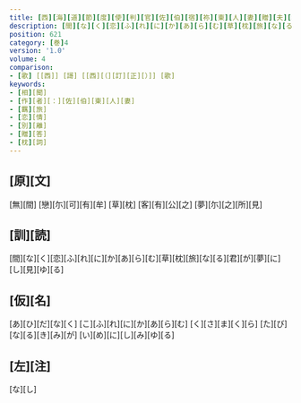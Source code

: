 ```yaml
---
title: [西][海][道][節][度][使][判][官][佐][伯][宿][祢][東][人][妻][贈][夫][君][歌][一][首]
description: [間][な][く][恋][ふ][れ][に][か][あ][ら][む][草][枕][旅][な][る][君][が][夢][に][し][見][ゆ][る]
position: 621
category: [巻]4
version: '1.0'
volume: 4
comparison:
- [歌] [[西]] [謌] [[西][（][訂][正][）]] [歌]
keywords:
- [相][聞]
- [作][者][：][佐][伯][東][人][妻]
- [羈][旅]
- [恋][情]
- [別][離]
- [贈][答]
- [枕][詞]
---
```


## [原][文]

[無][間] [戀][尓][可][有][牟] [草][枕] [客][有][公][之] [夢][尓][之][所][見]

## [訓][読]

[間][な][く][恋][ふ][れ][に][か][あ][ら][む][草][枕][旅][な][る][君][が][夢][に][し][見][ゆ][る]

## [仮][名]

[あ][ひ][だ][な][く] [こ][ふ][れ][に][か][あ][ら][む] [く][さ][ま][く][ら] [た][び][な][る][き][み][が] [い][め][に][し][み][ゆ][る]

## [左][注]

[な][し]
